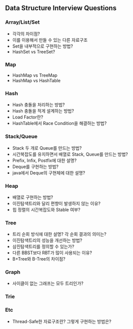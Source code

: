 ## Data Structure Interview Questions

### Array/List/Set
- 각각의 차이점?
- 이를 이용해서 만들 수 있는 다른 자료구조
- Set을 내부적으로 구현하는 방법?
- HashSet vs TreeSet?

### Map
- HashMap vs TreeMap
- HashMap vs HashTable

### Hash
- Hash 충돌을 처리하는 방법?
- Hash 충돌을 적게 설계하는 방법?
- Load Factor란?
- HashTable에서 Race Condition을 해결하는 방법?

### Stack/Queue
- Stack 두 개로 Queue를 만드는 방법?
- 시간복잡도를 유지하면서 배열로 Stack, Queue를 만드는 방법?
- Prefix, Infix, Postfix에 대한 설명?
- Deque를 구현하는 방법?
- java에서 Deque의 구현체에 대한 설명?

### Heap
- 배열로 구현하는 방법?
- 이진탐색트리와 달리 편향이 발생하지 않는 이유?
- 힙 정렬의 시간복잡도와 Stable 여부?

### Tree
- 트리 순회 방식에 대한 설명? 각 순회 결과의 의미는?
- 이진탐색트리의 성능을 개선하는 방법?
- 삼진탐색트리를 정의할 수 있는가?
- 다른 BBST보다 RBT가 많이 사용되는 이유?
- B+Tree와 B-Tree의 차이점?

### Graph
- 사이클이 없는 그래프는 모두 트리인가?


### Trie

### Etc
- Thread-Safe한 자료구조란? 그렇게 구현하는 방법은?
